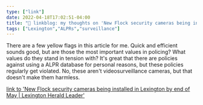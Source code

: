 ```yaml
---
type: ["link"]
date: 2022-04-18T17:02:51-04:00
title: "🔗 linkblog: my thoughts on 'New Flock security cameras being installed in Lexington by end of May | Lexington Herald Leader'"
tags: ["Lexington","ALPRs","surveillance"]
---
```

There are a few yellow flags in this article for me. Quick and efficient sounds good, but are those the most important values in policing? What values do they stand in tension with? It's great that there are policies against using a ALPR database for personal reasons, but these policies regularly get violated. No, these aren't videosurveillance cameras, but that doesn't make them harmless.
 
[link to 'New Flock security cameras being installed in Lexington by end of May | Lexington Herald Leader'](https://www.kentucky.com/news/local/crime/article260457097.html)
